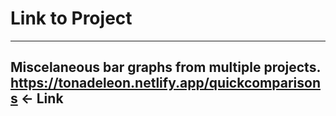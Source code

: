 # Link to Project

---
Miscelaneous bar graphs from multiple projects.
https://tonadeleon.netlify.app/quickcomparisons <- Link
---
